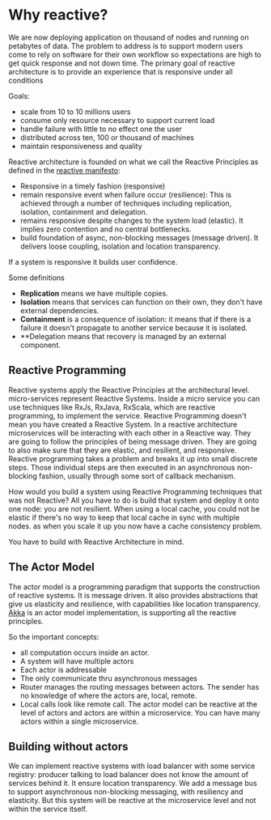 # Why reactive?

We are now deploying application on thousand of nodes and running on petabytes of data. The problem to address is to support modern users come to rely on software for their own workflow so expectations are high to get quick response and not down time. The primary goal of reactive architecture is to provide an experience that is responsive under all conditions

Goals:
* scale from 10 to 10 millions users
* consume only resource necessary to support current load
* handle failure with little to no effect one the user
* distributed across ten, 100 or thousand of machines
* maintain responsiveness and quality

Reactive architecture is founded on what we call the Reactive Principles as defined in the [reactive manifesto](http://reactivemanifesto.org):
* Responsive in a timely fashion (responsive)
* remain responsive event when failure occur (resilience): This is achieved through a number of techniques including replication, isolation, containment and delegation.
* remains responsive despite changes to the system load (elastic). It implies zero contention and no central
bottlenecks.
* build foundation of async, non-blocking messages (message driven). It delivers loose coupling, isolation and
location transparency.

If a system is responsive it builds user confidence.

Some definitions
* **Replication** means we have multiple copies.
* **Isolation** means that services can function on their own, they don't have external dependencies.
* **Containment** is a consequence of isolation: it means that if there is a failure it doesn't
propagate to another service because it is isolated.
* **Delegation means that recovery is managed by an external component.

## Reactive Programming
Reactive systems apply the Reactive Principles at the architectural level. micro-services represent Reactive Systems. Inside a micro service you can use techniques like RxJs, RxJava, RxScala, which are reactive programming, to implement the service.
Reactive Programming doesn't mean you have created a Reactive System. In a reactive architecture microservices will be interacting with each other in a Reactive way. They are going to follow the principles of being message driven. They are going to also make sure that they are elastic, and resilient, and responsive.  
Reactive programming takes a problem and breaks it up into small discrete steps. Those individual steps are then executed in an asynchronous non-blocking fashion, usually through some sort of callback mechanism.

How would you build a system using Reactive Programming techniques that was not Reactive? All you have to do is build that system and deploy it onto one node: you are not resilient. When using a local cache, you could not be elastic if there's no way to keep that local cache in sync with multiple nodes. as when you scale it up you now have a cache consistency problem.

You have to build with Reactive Architecture in mind.

## The Actor Model

The actor model is a programming paradigm that supports the construction of reactive systems. It is message driven.  It also provides abstractions that give us elasticity and resilience, with capabilities like location transparency.
[Akka](https://akka.io/) is an actor model implementation,  is supporting all the reactive principles.

So the important concepts:
* all computation occurs inside an actor.
* A system will have multiple actors
* Each actor is addressable  
* The only communicate thru asynchronous messages
* Router manages the routing messages between actors. The sender has no knowledge of where the actors are, local, remote.
* Local calls look like remote call.
The actor model can be reactive at the level of actors and actors are within a microservice. You can have many actors within a single microservice.

## Building without actors

We can implement reactive systems with load balancer with some service registry: producer talking to load balancer does not know the amount of services behind it. It ensure location transparency. We add a message bus to support asynchronous non-blocking messaging, with resiliency and elasticity. But this system will be reactive at the microservice level and not within the service itself.
